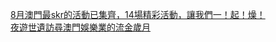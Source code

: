   
[8月澳門最skr的活動已集齊，14場精彩活動，讓我們一！起！燥！](http://www.dianyue.me/archives/280/gixb7grese6c5twz/)  
[夜遊世遺訪尋澳門娛樂業的流金歲月](http://www.dianyue.me/archives/209/1m3661xzoim96a8w/)